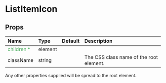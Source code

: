ListItemIcon
============



Props
-----

| Name | Type | Default | Description |
|:-----|:-----|:--------|:------------|
| <span style="color: #31a148">children *</span> | element |  |  |
| className | string |  | The CSS class name of the root element. |

Any other properties supplied will be spread to the root element.
